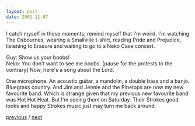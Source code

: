 ```yaml
---
layout: post
date: 2002-11-07
---
```


I catch myself in these moments; remind myself that I'm weird. I'm watching The Osbournes, wearing a Smallville t-shirt, reading Pride and Prejudice, listening to Erasure and waiting to go to a Neko Case concert.

Guy: Show us your boobs!  
Neko: You don't want to see me boobs. [pause for the protests to the contrary] Now, here's a song about the Lord.

One microphone. An acoustic guitar, a mandolin, a double bass and a banjo. Bluegrass country. And Jim and Jennie and the Pinetops are now my new favourite band. Which is strange given that my previous new favourite band was Hot Hot Heat. But I'm seeing them on Saturday. Their Strokes good looks and happy Strokes music just may turn me back around.

<a href="{{page.previous.url}}">previous</a> / <a href="{{page.next.url}}">next</a>
